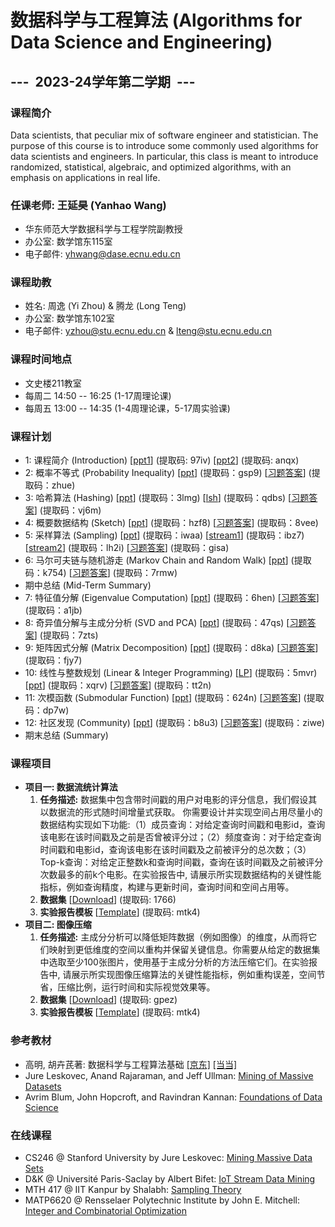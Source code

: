 # 数据科学与工程算法 (Algorithms for Data Science and Engineering)

## ---  2023-24学年第二学期  ---

### 课程简介

Data scientists, that peculiar mix of software engineer and statistician. The purpose of this course is to introduce some commonly used algorithms for data scientists and engineers. In particular, this class is meant to introduce randomized, statistical, algebraic, and optimized algorithms, with an emphasis on applications in real life.

### 任课老师: 王延昊 (Yanhao Wang)

- 华东师范大学数据科学与工程学院副教授
- 办公室: 数学馆东115室
- 电子邮件: <yhwang@dase.ecnu.edu.cn>

### 课程助教

- 姓名: 周逸 (Yi Zhou) & 腾龙 (Long Teng)
- 办公室: 数学馆东102室
- 电子邮件: <yzhou@stu.ecnu.edu.cn> & <lteng@stu.ecnu.edu.cn>

### 课程时间地点

- 文史楼211教室
- 每周二 14:50 -- 16:25 (1-17周理论课)
- 每周五 13:00 -- 14:35 (1-4周理论课，5-17周实验课)

### 课程计划

- 1: 课程简介 (Introduction) [[ppt1](https://pan.baidu.com/s/15bQZnAO31ibKrU7MKtzZhA)] (提取码: 97iv) [[ppt2](https://pan.baidu.com/s/1VLa67MzdBYvXHInEdJXXKg)] (提取码: anqx)
- 2: 概率不等式 (Probability Inequality) [[ppt](https://pan.baidu.com/s/1Vb6fvesEEsrvHiWzEQQahg)] (提取码：gsp9) [[习题答案](https://pan.baidu.com/s/13D5AIB-kRhaBvViYClVoPA)] (提取码：zhue)
- 3: 哈希算法 (Hashing) [[ppt](https://pan.baidu.com/s/1G0IA0IA9EVAujCr9f4GYIQ)] (提取码：3lmg) [[lsh](https://pan.baidu.com/s/1TjC9ts5vRVfTOAn56ruHkA)] (提取码：qdbs) [[习题答案](https://pan.baidu.com/s/119pgWTauhCdI85NYyA-xvw)] (提取码：vj6m)
- 4: 概要数据结构 (Sketch) [[ppt](https://pan.baidu.com/s/1Kisz8IQPL-MMzKNu6lVB6Q)] (提取码：hzf8) [[习题答案](https://pan.baidu.com/s/1Q8Xc5DTzSz_OH26gXyzKrQ)] (提取码：8vee)
- 5: 采样算法 (Sampling) [[ppt](https://pan.baidu.com/s/1-I7Vz0SvXl_Zf4PGN6eLNw)] (提取码：iwaa) [[stream1](https://pan.baidu.com/s/1j52C2yLwu1IxXgDc4-dIDA)] (提取码：ibz7) [[stream2](https://pan.baidu.com/s/1WSrf3_ik1uCxngjYvSDm3A)] (提取码：lh2i) [[习题答案](https://pan.baidu.com/s/1pJfrIyujutq9AnmkUyVX3w)] (提取码：gisa)
- 6: 马尔可夫链与随机游走 (Markov Chain and Random Walk) [[ppt](https://pan.baidu.com/s/1KfkwEcy7VeJhb0vWkYxORA)] (提取码：k754) [[习题答案](https://pan.baidu.com/s/1tVuP1lV7r4M0Gt7C-22T5Q)] (提取码：7rmw)
- 期中总结 (Mid-Term Summary)
- 7: 特征值分解 (Eigenvalue Computation) [[ppt](https://pan.baidu.com/s/1wkBRWeikzyFc10C6G8yYeA)] (提取码：6hen) [[习题答案](https://pan.baidu.com/s/1rlEycRcyvEdaauemA-4s2A)] (提取码：a1jb)
- 8: 奇异值分解与主成分分析 (SVD and PCA) [[ppt](https://pan.baidu.com/s/1YLUV7Q6HvWW1GjayNDuFcg)] (提取码：47qs) [[习题答案](https://pan.baidu.com/s/18drngvxUuPW6a5oIDVbGDQ)] (提取码：7zts)
- 9: 矩阵因式分解 (Matrix Decomposition) [[ppt](https://pan.baidu.com/s/1VfAgPWG35fb5EivCs8pM8A)] (提取码：d8ka) [[习题答案](https://pan.baidu.com/s/1_Rc7ECwNx9-rzANvUUEyow)] (提取码：fjy7)
- 10: 线性与整数规划 (Linear & Integer Programming) [[LP](https://pan.baidu.com/s/12gnBhOtDULq1t4NahfjOEA)] (提取码：5mvr) [[ppt](https://pan.baidu.com/s/12x9tQZW5moVT9zWOsDhUvg)] (提取码：xqrv) [[习题答案](https://pan.baidu.com/s/1kUH_8MnK1khkJLd-YAP-Bw)] (提取码：tt2n)
- 11: 次模函数 (Submodular Function) [[ppt](https://pan.baidu.com/s/1s5evhgITzTRSNN1ZDFfn0g)] (提取码：624n) [[习题答案](https://pan.baidu.com/s/1MD-Y53N3lRIXHr2IC94XoA)] (提取码：dp7w)
- 12: 社区发现 (Community) [[ppt](https://pan.baidu.com/s/1Esv6eZm2gF2Wap492t24aQ)] (提取码：b8u3) [[习题答案](https://pan.baidu.com/s/1NkZCZu5lgcMbZtOBOdHndA)] (提取码：ziwe)
- 期末总结 (Summary)

### 课程项目

- **项目一: 数据流统计算法**
  1. **任务描述:** 数据集中包含带时间戳的用户对电影的评分信息，我们假设其以数据流的形式随时间增量式获取。 你需要设计并实现空间占用尽量小的数据结构实现如下功能:（1）成员查询：对给定查询时间戳和电影id，查询该电影在该时间戳及之前是否曾被评分过；（2）频度查询：对于给定查询时间戳和电影id，查询该电影在该时间戳及之前被评分的总次数；（3）Top-k查询：对给定正整数k和查询时间戳，查询在该时间戳及之前被评分次数最多的前k个电影。在实验报告中, 请展示所实现数据结构的关键性能指标，例如查询精度，构建与更新时间，查询时间和空间占用等。
  2. **数据集** [[Download](https://pan.baidu.com/s/1vuplpiEpZOTF_pjvj9_AeA)] (提取码: 1766)
  3. **实验报告模板** [[Template](https://pan.baidu.com/s/19a0QswPr710R18bHXxxpYw)] (提取码: mtk4)
- **项目二: 图像压缩**
  1. **任务描述:** 主成分分析可以降低矩阵数据（例如图像）的维度，从而将它们映射到更低维度的空间以重构并保留关键信息。你需要从给定的数据集中选取至少100张图片，使用基于主成分分析的方法压缩它们。在实验报告中, 请展示所实现图像压缩算法的关键性能指标，例如重构误差，空间节省，压缩比例，运行时间和实际视觉效果等。
  2. **数据集** [[Download](https://pan.baidu.com/s/1ZybljyQ32gdmsrXSqSafMw)] (提取码: gpez)
  3. **实验报告模板** [[Template](https://pan.baidu.com/s/19a0QswPr710R18bHXxxpYw)] (提取码: mtk4)

### 参考教材

- 高明, 胡卉芪著: 数据科学与工程算法基础 [[京东]](https://item.jd.com/12863803.html) [[当当]](http://product.dangdang.com/29253772.html)
- Jure Leskovec, Anand Rajaraman, and Jeff Ullman: [Mining of Massive Datasets](http://mmds.org)
- Avrim Blum, John Hopcroft, and Ravindran Kannan: [Foundations of Data Science](https://home.ttic.edu/~avrim/book.pdf)

### 在线课程

- CS246 @ Stanford University by Jure Leskovec: [Mining Massive Data Sets](http://web.stanford.edu/class/cs246/)
- D&K @ Université Paris-Saclay by Albert Bifet: [IoT Stream Data Mining](https://albertbifet.com/dk-iot-stream-data-mining-2019-2020/)
- MTH 417 @ IIT Kanpur by Shalabh: [Sampling Theory](http://home.iitk.ac.in/~shalab/course1.htm)
- MATP6620 @ Rensselaer Polytechnic Institute by John E. Mitchell: [Integer and Combinatorial Optimization](https://homepages.rpi.edu/~mitchj/matp6620/)
